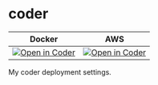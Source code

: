 # coder

|Docker|AWS|
|:-:|:-:|
|[![Open in Coder](https://coder.zelinf.net/open-in-coder.svg)](https://coder.zelinf.net/templates/docker/workspace?param.github_repo=kokobd/coder&param.docker_image=zelinf/coder-rust:latest)|[![Open in Coder](https://coder.zelinf.net/open-in-coder.svg)](https://coder.zelinf.net/templates/ecs-ec2/workspace?param.github_repo=kokobd/coder&param.docker_image=zelinf/coder-rust:latest)|


My coder deployment settings.
